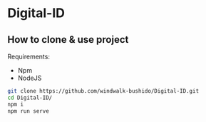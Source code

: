 # Digital-ID

## How to clone & use project

Requirements:

- Npm
- NodeJS

```sh
git clone https://github.com/windwalk-bushido/Digital-ID.git
cd Digital-ID/
npm i
npm run serve
```
